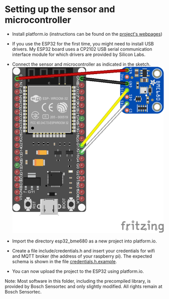 # Setting up the sensor and microcontroller

* Install platform.io (instructions can be found on the [project's webpages](https://platformio.org))

* If you use the ESP32 for the first time, you might need to install USB drivers. My ESP32 board uses a CP2102 USB serial communication interface module for which drivers are provided by Silicon Labs.

* Connect the sensor and microcontroller as indicated in the sketch. ![image missing](../images/esp32_bme680_sketch_bb.png "sketch")

* Import the directory esp32_bme680 as a new project into platform.io.

* Create a file include/credentials.h and insert your credentials for wifi and MQTT broker (the address of your raspberry pi). The expected schema is shown in the file [credentials.h.example](include/credentials.h.example).

* You can now upload the project to the ESP32 using platform.io.

Note: Most software in this folder, including the precompiled library, is provided by Bosch Sensortec and only slightly modified. All rights remain at Bosch Sensortec.